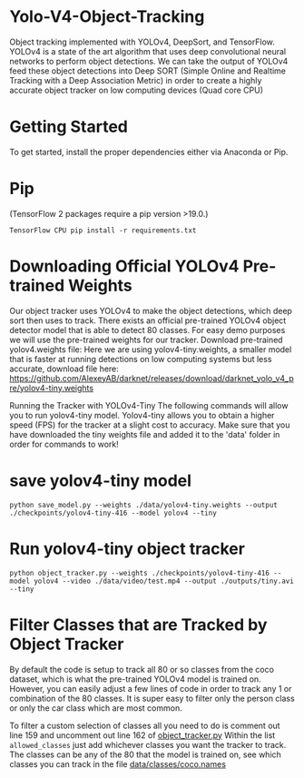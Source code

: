 # Yolo-V4-Object-Tracking

Object tracking implemented with YOLOv4, DeepSort, and TensorFlow. YOLOv4 is a state of the art algorithm that uses deep convolutional neural networks to perform object detections. We can take the output of YOLOv4 feed these object detections into Deep SORT (Simple Online and Realtime Tracking with a Deep Association Metric) in order to create a highly accurate object tracker on low computing devices (Quad core CPU) 


# Getting Started
To get started, install the proper dependencies either via Anaconda or Pip.

# Pip
(TensorFlow 2 packages require a pip version >19.0.)

`TensorFlow CPU
pip install -r requirements.txt
`


# Downloading Official YOLOv4 Pre-trained Weights

Our object tracker uses YOLOv4 to make the object detections, which deep sort then uses to track. There exists an official pre-trained YOLOv4 object detector model that is able to detect 80 classes. For easy demo purposes we will use the pre-trained weights for our tracker. Download pre-trained yolov4.weights file:
Here we are using yolov4-tiny.weights, a smaller model that is faster at running detections on low computing systems but less accurate, download file here: https://github.com/AlexeyAB/darknet/releases/download/darknet_yolo_v4_pre/yolov4-tiny.weights

Running the Tracker with YOLOv4-Tiny
The following commands will allow you to run yolov4-tiny model. Yolov4-tiny allows you to obtain a higher speed (FPS) for the tracker at a slight cost to accuracy. Make sure that you have downloaded the tiny weights file and added it to the 'data' folder in order for commands to work!

# save yolov4-tiny model
`python save_model.py --weights ./data/yolov4-tiny.weights --output ./checkpoints/yolov4-tiny-416 --model yolov4 --tiny`

# Run yolov4-tiny object tracker
`python object_tracker.py --weights ./checkpoints/yolov4-tiny-416 --model yolov4 --video ./data/video/test.mp4 --output ./outputs/tiny.avi --tiny`


# Filter Classes that are Tracked by Object Tracker
By default the code is setup to track all 80 or so classes from the coco dataset, which is what the pre-trained YOLOv4 model is trained on. However, you can easily adjust a few lines of code in order to track any 1 or combination of the 80 classes. It is super easy to filter only the person class or only the car class which are most common.

To filter a custom selection of classes all you need to do is comment out line 159 and uncomment out line 162 of [object_tracker.py](https://github.com/VAISHNAVIV27/Yolo-V4-Object-Tracking/blob/main/object_tracker.py) Within the list `allowed_classes` just add whichever classes you want the tracker to track. The classes can be any of the 80 that the model is trained on, see which classes you can track in the file [data/classes/coco.names](https://github.com/VAISHNAVIV27/Yolo-V4-Object-Tracking/blob/main/data/classes/coco.names)


